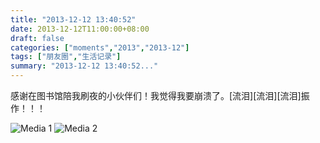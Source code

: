 ```yaml
---
title: "2013-12-12 13:40:52"
date: 2013-12-12T11:00:00+08:00
draft: false
categories: ["moments","2013","2013-12"]
tags: ["朋友圈","生活记录"]
summary: "2013-12-12 13:40:52..."
---
```


感谢在图书馆陪我刷夜的小伙伴们！我觉得我要崩溃了。[流泪][流泪][流泪]振作！！！

![Media 1](/Moments/photos/2013-12-12/201312121340520.jpg)
![Media 2](/Moments/photos/2013-12-12/201312121340521.jpg)

